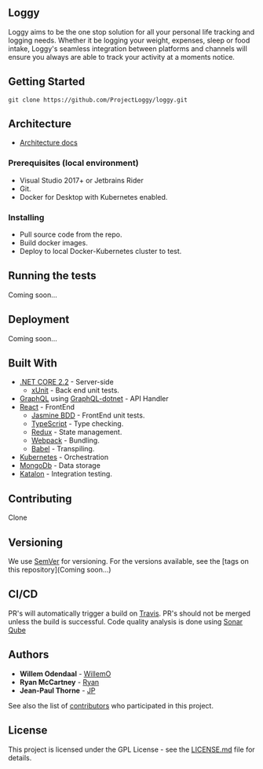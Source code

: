 ## Loggy

Loggy aims to be the one stop solution for all your personal life tracking and logging needs. Whether it be logging your weight, expenses, sleep or food intake, Loggy's seamless integration between platforms and channels will ensure you always are able to track your activity at a moments notice. 

## Getting Started

```git clone https://github.com/ProjectLoggy/loggy.git ```

## Architecture

* [Architecture docs](https://github.com/ProjectLoggy/loggy/blob/master/doc/architecture.md)

### Prerequisites (local environment)

* Visual Studio 2017+ or Jetbrains Rider
* Git.
* Docker for Desktop with Kubernetes enabled.
 
### Installing

* Pull source code from the repo.
* Build docker images.
* Deploy to local Docker-Kubernetes cluster to test.

## Running the tests

Coming soon...

## Deployment

Coming soon...

## Built With

* [.NET CORE 2.2](https://www.microsoft.com/net/download) - Server-side
  * [xUnit](https://xunit.net/) - Back end unit tests.
* [GraphQL](https://graphql.org/) using [GraphQL-dotnet](https://github.com/graphql-dotnet/graphql-dotnet) - API Handler
* [React](https://reactjs.org/) - FrontEnd
  * [Jasmine BDD](https://jasmine.github.io/index.html) - FrontEnd unit tests.
  * [TypeScript](https://www.typescriptlang.org/) - Type checking.
  * [Redux](https://redux.js.org/) - State management.
  * [Webpack](https://webpack.js.org/) - Bundling.
  * [Babel](https://babeljs.io/) - Transpiling.
* [Kubernetes](https://kubernetes.io/) - Orchestration
* [MongoDb](https://www.mongodb.com/) - Data storage
* [Katalon](https://www.katalon.com/) - Integration testing.

## Contributing

Clone

## Versioning

We use [SemVer](http://semver.org/) for versioning. For the versions available, see the [tags on this repository](Coming soon...)

## CI/CD

PR's will automatically trigger a build on [Travis](https://travis-ci.com/ProjectLoggy/loggy). PR's should not be merged unless the build is successful. 
Code quality analysis is done using [Sonar Qube](https://sonarcloud.io/organizations/projectloggy/projects)

## Authors

* **Willem Odendaal** - [WillemO](https://github.com/willemodendaal)
* **Ryan McCartney** - [Ryan](https://github.com/RJMccartney)
* **Jean-Paul Thorne** - [JP](https://github.com/JPThorne)

See also the list of [contributors](https://github.com/your/project/contributors) who participated in this project.

## License

This project is licensed under the GPL License - see the [LICENSE.md](LICENSE.md) file for details.
